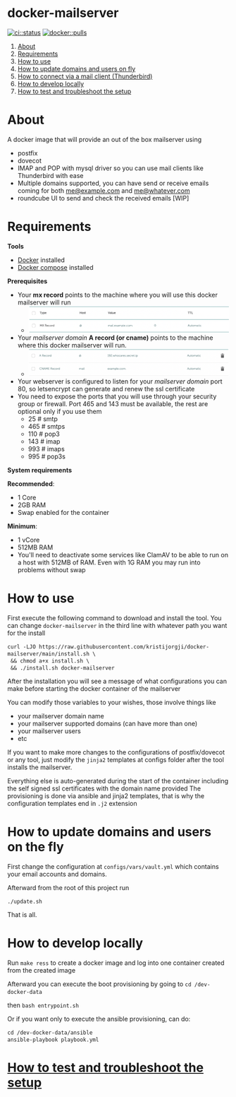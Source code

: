 # docker-mailserver

[![ci::status]][ci::github] [![docker::pulls]][docker::hub] 

[ci::status]: https://img.shields.io/github/workflow/status/kristijorgji/docker-mailserver/Publish?color=blue&label=CI&logo=github&logoColor=white&style=for-the-badge
[ci::github]: https://github.com/kristijorgji/docker-mailserver/actions
[docker::pulls]: https://img.shields.io/docker/pulls/kristijorgji/docker-mailserver.svg?style=for-the-badge&logo=docker&logoColor=white
[docker::hub]: https://hub.docker.com/r/kristijorgji/docker-mailserver/

1. [About](#about)
2. [Requirements](#requirements)
3. [How to use](#how-to-use)
4. [How to update domains and users on fly](#how-to-update-domains-and-users-on-the-fly)
5. [How to connect via a mail client (Thunderbird)](docs/thunderbird/how-to-connect-with-thunderbird.md)
6. [How to develop locally](#how-to-develop-locally)
7. [How to test and troubleshoot the setup](docs/how-to-test-and-troubleshot-the-setup.md)

# About

A docker image that will provide an out of the box mailserver using

* postfix
* dovecot
* IMAP and POP with mysql driver so you can use mail clients like Thunderbird with ease
* Multiple domains supported, you can have send or receive emails coming for both me@example.com and me@whatever.com
* roundcube UI to send and check the received emails [WIP] 

# Requirements

**Tools**
- [Docker](https://www.docker.com/) installed
- [Docker compose](https://docs.docker.com/compose/) installed

**Prerequisites** 
- Your **mx record** points to the machine where you will use this docker mailserver will run
  - ![MX Record Namescheap Example](./docs/mx-record-example.png)
- Your _mailserver domain_ **A record (or cname)** points to the machine where  this docker mailserver will run.
  - ![CNAME Mailserver Domain Record Namescheap Example](./docs/maildomain-cname-example.png)
- Your webserver is configured to listen for your _mailserver domain_ port 80, so letsencrypt can generate and renew the ssl certificate
- You need to expose the ports that you will use through your security group or firewall. Port 465 and 143 must be available, the rest are optional only if you use them
  - 25     # smtp
  - 465    # smtps
  - 110    # pop3
  - 143    # imap
  - 993    # imaps
  - 995    # pop3s

**System requirements**

**Recommended**:

- 1 Core
- 2GB RAM
- Swap enabled for the container

**Minimum**:

- 1 vCore
- 512MB RAM
- You'll need to deactivate some services like ClamAV to be able to run on a host with 512MB of RAM. Even with 1G RAM you may run into problems without swap

# How to use

First execute the following command to download and install the tool.
You can change `docker-mailserver` in the third line with whatever path you want for the install

```shell
curl -LJO https://raw.githubusercontent.com/kristijorgji/docker-mailserver/main/install.sh \
 && chmod a+x install.sh \
 && ./install.sh docker-mailserver
```

After the installation you will see a message of what configurations you can make before starting the docker container of the mailserver

You can modify those variables to your wishes, those involve things like
* your mailserver domain name
* your mailserver supported domains (can have more than one)
* your mailserver users
* etc

If you want to make more changes to the configurations of postfix/dovecot or any tool, just modify the `jinja2` templates at configs folder after the tool installs the mailserver.


Everything else is auto-generated during the start of the container including the self signed ssl certificates with the domain name provided
The provisioning is done via ansible and jinja2 templates, that is why the configuration templates end in `.j2` extension

# How to update domains and users on the fly

First change the configuration at `configs/vars/vault.yml` which contains your email accounts and domains.

Afterward from the root of this project run
```shell
./update.sh
```

That is all.

# How to develop locally

Run `make ress` to create a docker image and log into one container created from the created image

Afterward you can execute the boot provisioning by going to 
`cd /dev-docker-data`

then `bash entrypoint.sh`

Or if you want only to execute the ansible provisioning, can do:
```shell
cd /dev-docker-data/ansible
ansible-playbook playbook.yml
```

# [How to test and troubleshoot the setup](docs/how-to-test-and-troubleshot-the-setup.md)
